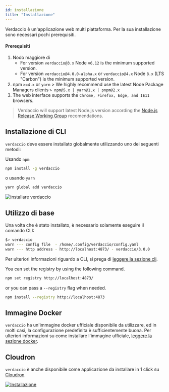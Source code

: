 ```yaml
---
id: installazione
title: "Installazione"
---
```


Verdaccio è un'applicazione web multi piattaforma. Per la sua installazione sono necessari pochi prerequisiti.

#### Prerequisiti

1. Nodo maggiore di 
    - For version `verdaccio@3.x` Node `v6.12` is the minimum supported version.
    - For version `verdaccio@4.0.0-alpha.x` or `verdaccio@4.x` Node `8.x` (LTS "Carbon") is the minimum supported version.
2. npm `>=4.x` or `yarn` > We highly recommend use the latest Node Package Managers clients `> npm@5.x | yarn@1.x | pnpm@2.x`
3. The web interface supports the `Chrome, Firefox, Edge, and IE11` browsers.

> Verdaccio will support latest Node.js version according the [Node.js Release Working Group](https://github.com/nodejs/Release) recomendations.

## Installazione di CLI

`verdaccio` deve essere installato globalmente utilizzando uno dei seguenti metodi:

Usando `npm`

```bash
npm install -g verdaccio
```

o usando `yarn`

```bash
yarn global add verdaccio
```

![installare verdaccio](assets/install_verdaccio.gif)

## Utilizzo di base

Una volta che è stato installato, è necessario solamente eseguire il comando CLI:

```bash
$> verdaccio
warn --- config file  - /home/.config/verdaccio/config.yaml
warn --- http address - http://localhost:4873/ - verdaccio/3.0.0
```

Per ulteriori informazioni riguardo a CLI, si prega di [leggere la sezione cli](cli.md).

You can set the registry by using the following command.

```bash
npm set registry http://localhost:4873/
```

or you can pass a `--registry` flag when needed.

```bash
npm install --registry http://localhost:4873
```

## Immagine Docker

`verdaccio` ha un'immagine docker ufficiale disponibile da utilizzare, ed in molti casi, la configurazione predefinita è sufficientemente buona. Per ulteriori informazioni su come installare l'immagine ufficiale, [leggere la sezione docker](docker.md).

## Cloudron

`verdaccio` è anche disponibile come applicazione da installare in 1 click su [Cloudron](https://cloudron.io)

[![Installazione](https://cloudron.io/img/button.svg)](https://cloudron.io/button.html?app=org.eggertsson.verdaccio)